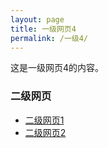 ```yaml
---
layout: page
title: 一级网页4
permalink: /一级4/
---
```


这是一级网页4的内容。

### 二级网页
- [二级网页1](/一级4/二级1/)
- [二级网页2](/一级4/二级2/)

